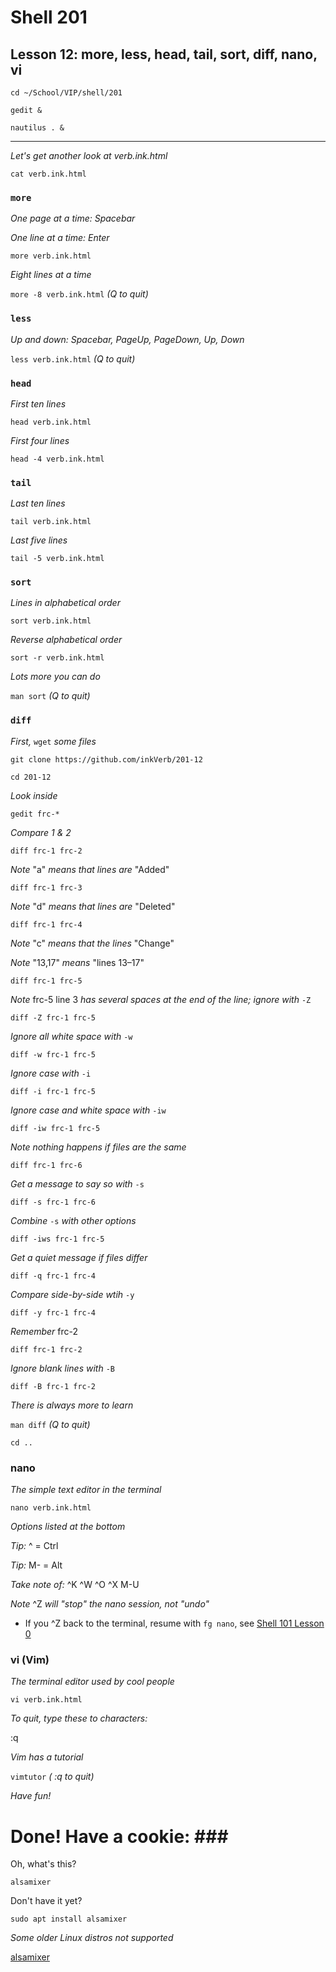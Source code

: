 # Shell 201
## Lesson 12: more, less, head, tail, sort, diff, nano, vi

`cd ~/School/VIP/shell/201`

`gedit &`

`nautilus . &`

___

*Let's get another look at verb.ink.html*

`cat verb.ink.html`

### `more`

*One page at a time: Spacebar*

*One line at a time: Enter*

`more verb.ink.html`

*Eight lines at a time*

`more -8 verb.ink.html` *(Q to quit)*

### `less`

*Up and down: Spacebar, PageUp, PageDown, Up, Down*

`less verb.ink.html` *(Q to quit)*

### `head`

*First ten lines*

`head verb.ink.html`

*First four lines*

`head -4 verb.ink.html`

### `tail`

*Last ten lines*

`tail verb.ink.html`

*Last five lines*

`tail -5 verb.ink.html`

### `sort`

*Lines in alphabetical order*

`sort verb.ink.html`

*Reverse alphabetical order*

`sort -r verb.ink.html`

*Lots more you can do*

`man sort` *(Q to quit)*

### `diff`

*First,* `wget` *some files*

`git clone https://github.com/inkVerb/201-12`

`cd 201-12`

*Look inside*

`gedit frc-*`

*Compare 1 & 2*

`diff frc-1 frc-2`

*Note* "a" *means that lines are* "Added"

`diff frc-1 frc-3`

*Note* "d" *means that lines are* "Deleted"

`diff frc-1 frc-4`

*Note* "c" *means that the lines* "Change"

*Note* "13,17" *means* "lines 13–17"

`diff frc-1 frc-5`

*Note* frc-5 line 3 *has several spaces at the end of the line; ignore with* `-Z`

`diff -Z frc-1 frc-5`

*Ignore all white space with* `-w`

`diff -w frc-1 frc-5`

*Ignore case with* `-i`

`diff -i frc-1 frc-5`

*Ignore case and white space with* `-iw`

`diff -iw frc-1 frc-5`

*Note nothing happens if files are the same*

`diff frc-1 frc-6`

*Get a message to say so with* `-s`

`diff -s frc-1 frc-6`

*Combine* `-s` *with other options*

`diff -iws frc-1 frc-5`

*Get a quiet message if files differ*

`diff -q frc-1 frc-4`

*Compare side-by-side wtih* `-y`

`diff -y frc-1 frc-4`

*Remember* frc-2

`diff frc-1 frc-2`

*Ignore blank lines with* `-B`

`diff -B frc-1 frc-2`

*There is always more to learn*

`man diff` *(Q to quit)*

`cd ..`

### nano

*The simple text editor in the terminal*

`nano verb.ink.html`

*Options listed at the bottom*

*Tip:*  ^ = Ctrl

*Tip:* M- = Alt

*Take note of:* ^K ^W ^O ^X M-U

*Note* ^Z *will "stop" the nano session, not "undo"*
- If you ^Z back to the terminal, resume with `fg nano`, see [Shell 101 Lesson 0](https://github.com/inkVerb/VIP/blob/master/101-shell/Lesson-00.md)

### vi (Vim)

*The terminal editor used by cool people*

`vi verb.ink.html`

*To quit, type these to characters:*

:q

*Vim has a tutorial*

`vimtutor` *( :q to quit)*

*Have fun!*

# Done! Have a cookie: ### #

Oh, what's this?

`alsamixer`

Don't have it yet?

`sudo apt install alsamixer`

*Some older Linux distros not supported*

[alsamixer](https://linux.die.net/man/1/alsamixer)
